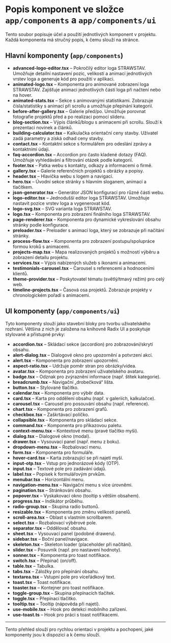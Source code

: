 # Popis komponent ve složce `app/components` a `app/components/ui`

Tento soubor popisuje účel a použití jednotlivých komponent v projektu. Každá komponenta má stručný popis, k čemu slouží na stránce.

## Hlavní komponenty (`app/components`)

- **advanced-logo-editor.tsx** – Pokročilý editor loga STRAWSTAV. Umožňuje detailní nastavení pozic, velikostí a animací jednotlivých vrstev loga a generuje kód pro použití v aplikaci.
- **animated-logo.tsx** – Komponenta pro animované zobrazení loga STRAWSTAV. Zajišťuje animaci jednotlivých částí loga při načtení nebo na hover.
- **animated-stats.tsx** – Sekce s animovanými statistikami. Zobrazuje čísla/statistiky s animací při scrollu a umožňuje přepínání kategorií.
- **before-after-gallery.tsx** – Galerie před/po. Umožňuje porovnat fotografie projektů před a po realizaci pomocí slideru.
- **blog-section.tsx** – Výpis článků/blogu s animacemi při scrollu. Slouží k prezentaci novinek a článků.
- **building-calculator.tsx** – Kalkulačka orientační ceny stavby. Uživatel zadá parametry a získá odhad ceny stavby.
- **contact.tsx** – Kontaktní sekce s formulářem pro odeslání zprávy a kontaktními údaji.
- **faq-accordion.tsx** – Accordion pro často kladené dotazy (FAQ). Umožňuje vyhledávání a filtrování otázek podle kategorií.
- **footer.tsx** – Patka webu s kontakty, odkazy a informacemi o firmě.
- **gallery.tsx** – Galerie referenčních projektů s obrázky a popisy.
- **header.tsx** – Hlavička webu s logem a navigací.
- **hero.tsx** – Úvodní sekce stránky s hlavním sloganem, animací a tlačítkem.
- **json-generator.tsx** – Generátor JSON konfigurací pro různé části webu.
- **logo-editor.tsx** – Jednodušší editor loga STRAWSTAV. Umožňuje nastavit pozice vrstev loga a vygenerovat kód.
- **logo-svg.tsx** – SVG varianta loga STRAWSTAV.
- **logo.tsx** – Komponenta pro zobrazení finálního loga STRAWSTAV.
- **page-renderer.tsx** – Komponenta pro dynamické vykreslování obsahu stránky podle konfigurace.
- **preloader.tsx** – Preloader s animací loga, který se zobrazuje při načítání stránky.
- **process-flow.tsx** – Komponenta pro zobrazení postupu/spolupráce formou kroků s animacemi.
- **projects-map.tsx** – Mapa realizovaných projektů s možností výběru a zobrazení detailu projektu.
- **services.tsx** – Výpis nabízených služeb s ikonami a animacemi.
- **testimonials-carousel.tsx** – Carousel s referencemi a hodnoceními klientů.
- **theme-provider.tsx** – Poskytovatel tématu (světlý/tmavý režim) pro celý web.
- **timeline-projects.tsx** – Časová osa projektů. Zobrazuje projekty v chronologickém pořadí s animacemi.

## UI komponenty (`app/components/ui`)

Tyto komponenty slouží jako stavební bloky pro tvorbu uživatelského rozhraní. Většina z nich je založena na knihovně Radix UI a poskytuje stylované a přístupné prvky:

- **accordion.tsx** – Skládací sekce (accordion) pro zobrazování/skrytí obsahu.
- **alert-dialog.tsx** – Dialogové okno pro upozornění a potvrzení akcí.
- **alert.tsx** – Komponenta pro zobrazení upozornění.
- **aspect-ratio.tsx** – Udržuje poměr stran pro obrázky/videa.
- **avatar.tsx** – Komponenta pro zobrazení uživatelského avataru.
- **badge.tsx** – Odznak pro zvýraznění informace (např. štítek kategorie).
- **breadcrumb.tsx** – Navigační „drobečková“ lišta.
- **button.tsx** – Stylované tlačítko.
- **calendar.tsx** – Komponenta pro výběr data.
- **card.tsx** – Karta pro oddělení obsahu (např. v galeriích, kalkulačce).
- **carousel.tsx** – Carousel pro posouvání obsahu (např. reference).
- **chart.tsx** – Komponenta pro zobrazení grafů.
- **checkbox.tsx** – Zaškrtávací políčko.
- **collapsible.tsx** – Komponenta pro skládací sekce.
- **command.tsx** – Komponenta pro příkazovou paletu.
- **context-menu.tsx** – Kontextové menu (pravé tlačítko myši).
- **dialog.tsx** – Dialogové okno (modal).
- **drawer.tsx** – Vysouvací panel (např. menu z boku).
- **dropdown-menu.tsx** – Rozbalovací menu.
- **form.tsx** – Komponenta pro formuláře.
- **hover-card.tsx** – Karta zobrazující se při najetí myší.
- **input-otp.tsx** – Vstup pro jednorázové kódy (OTP).
- **input.tsx** – Textové pole pro zadávání údajů.
- **label.tsx** – Popisek k formulářovým prvkům.
- **menubar.tsx** – Horizontální menu.
- **navigation-menu.tsx** – Navigační menu s více úrovněmi.
- **pagination.tsx** – Stránkování obsahu.
- **popover.tsx** – Vyskakovací okno (tooltip s větším obsahem).
- **progress.tsx** – Indikátor průběhu.
- **radio-group.tsx** – Skupina radio buttonů.
- **resizable.tsx** – Komponenta pro změnu velikosti panelů.
- **scroll-area.tsx** – Oblast s vlastním scrollbarem.
- **select.tsx** – Rozbalovací výběrové pole.
- **separator.tsx** – Oddělovač obsahu.
- **sheet.tsx** – Vysouvací panel (podobné draweru).
- **sidebar.tsx** – Boční panel/navigace.
- **skeleton.tsx** – Skeleton loader (placeholder při načítání).
- **slider.tsx** – Posuvník (např. pro nastavení hodnoty).
- **sonner.tsx** – Komponenta pro toast notifikace.
- **switch.tsx** – Přepínač (on/off).
- **table.tsx** – Tabulka.
- **tabs.tsx** – Záložky pro přepínání obsahu.
- **textarea.tsx** – Vstupní pole pro víceřádkový text.
- **toast.tsx** – Toast notifikace.
- **toaster.tsx** – Kontejner pro toast notifikace.
- **toggle-group.tsx** – Skupina přepínacích tlačítek.
- **toggle.tsx** – Přepínací tlačítko.
- **tooltip.tsx** – Tooltip (nápověda při najetí).
- **use-mobile.tsx** – Hook pro detekci mobilního zařízení.
- **use-toast.ts** – Hook pro práci s toast notifikacemi.

---

Tento přehled slouží pro rychlou orientaci v projektu a pochopení, jaké komponenty jsou k dispozici a k čemu slouží.
